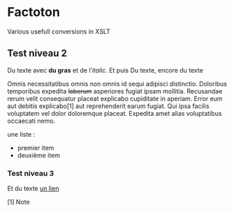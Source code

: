 # Factoton

Various usefull conversions in XSLT

## Test niveau 2

Du texte avec **du gras** et de l’*italic*. Et puis
Du texte, encore du texte


Omnis necessitatibus omnis non omnis id sequi adipisci distinctio. Doloribus temporibus expedita ~~laborum~~ asperiores fugiat ipsam mollitia. Recusandae rerum velit consequatur placeat explicabo cupiditate in aperiam. Error eum aut debitis explicabo[1] aut reprehenderit earum fugiat. Qui ipsa facilis voluptatem vel dolor doloremque placeat. Expedita amet alias voluptatibus occaecati nemo.

une liste :

- premier item
- deuxième item

### Test niveau 3

Et du texte [un lien](url.extension)

[1] Note

